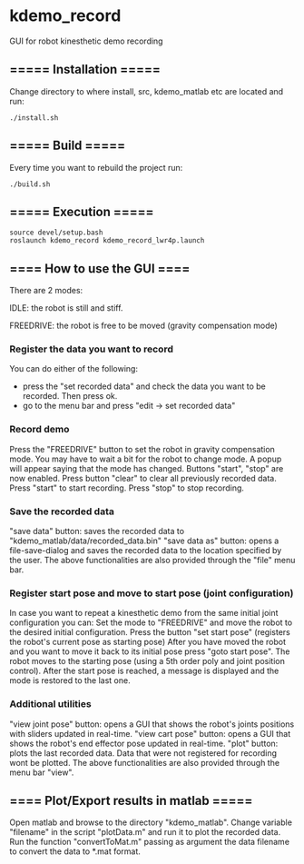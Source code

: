 # kdemo_record
GUI for robot kinesthetic demo recording

## =====  Installation  =====
Change directory to where install, src, kdemo_matlab etc are located and run:
```
./install.sh
```

## =====  Build  =====
Every time you want to rebuild the project run:
```
./build.sh
```

## =====  Execution  =====
```
source devel/setup.bash
roslaunch kdemo_record kdemo_record_lwr4p.launch
```


## ====  How to use the GUI  ====
There are 2 modes:

IDLE: the robot is still and stiff.

FREEDRIVE: the robot is free to be moved (gravity compensation mode)

### Register the data you want to record
You can do either of the following:
- press the "set recorded data" and check the data you want to be recorded. Then press ok.
- go to the menu bar and press "edit -> set recorded data"

### Record demo
Press the "FREEDRIVE" button to set the robot in gravity compensation mode.
You may have to wait a bit for the robot to change mode.
A popup will appear saying that the mode has changed.
Buttons "start", "stop" are now enabled.
Press button "clear" to clear all previously recorded data.
Press "start" to start recording.
Press "stop" to stop recording.

### Save the recorded data
"save data" button: saves the recorded data to "kdemo_matlab/data/recorded_data.bin"
"save data as" button: opens a file-save-dialog and saves the recorded data to the location specified by the user.
The above functionalities are also provided through the "file" menu bar.

### Register start pose and move to start pose (joint configuration)
In case you want to repeat a kinesthetic demo from the same initial joint configuration you can:
Set the mode to "FREEDRIVE" and move the robot to the desired initial configuration.
Press the button "set start pose" (registers the robot's current pose as starting pose)
After you have moved the robot and you want to move it back to its initial pose press "goto start pose".
The robot moves to the starting pose (using a 5th order poly and joint position control).
After the start pose is reached, a message is displayed and the mode is restored to the last one.

### Additional utilities
"view joint pose" button: opens a GUI that shows the robot's joints positions with sliders updated in real-time.
"view cart pose" button: opens a GUI that shows the robot's end effector pose updated in real-time.
"plot" button: plots the last recorded data. Data that were not registered for recording wont be plotted.
The above functionalities are also provided through the menu bar "view".

## ====  Plot/Export results in matlab  =====
Open matlab and browse to the directory "kdemo_matlab".
Change variable "filename" in the script "plotData.m" and run it to plot the recorded data.
Run the function "convertToMat.m" passing as argument the data filename to convert the data to *.mat format.
